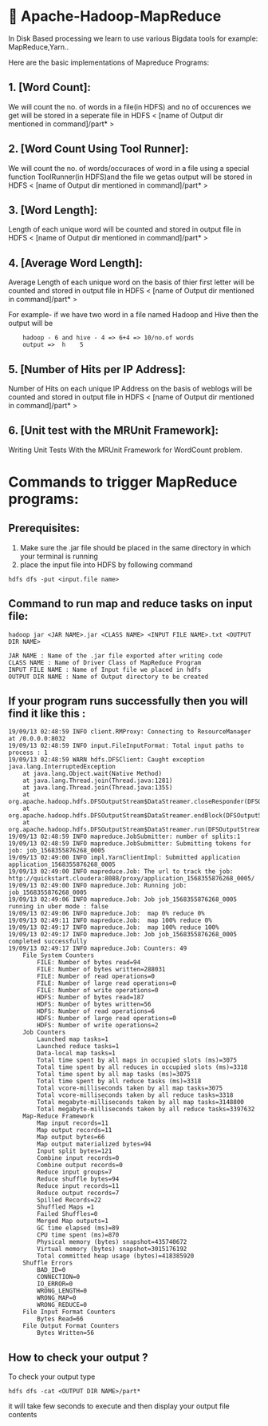 # :memo: Apache-Hadoop-MapReduce

In Disk Based processing we learn to use various Bigdata tools for example: MapReduce,Yarn.. 

Here are the basic implementations of Mapreduce Programs:
  ## 1. [Word Count]:
  
We will count the no. of words in a file(in HDFS) and no of occurences we get will be stored in a seperate file in HDFS < [name of Output dir mentioned in command]/part* >  

  ## 2. [Word Count Using Tool Runner]:
We will count the no. of words/occuraces of word in a file using a special function ToolRunner(in HDFS)and the file we getas output will be stored in HDFS < [name of Output dir mentioned in command]/part* >  

  ## 3. [Word Length]:
Length of each unique word will be counted and stored in output file in HDFS < [name of Output dir mentioned in command]/part* > 

  ## 4. [Average Word Length]:
Average Length of each unique word on the basis of thier first letter will be counted and stored in output file in HDFS < [name of Output dir mentioned in command]/part* > 

For example- if we have two word in a file named Hadoop and Hive then the output will be 

        hadoop - 6 and hive - 4 => 6+4 => 10/no.of words
        output =>  h    5 
	
  ## 5. [Number of Hits per IP Address]:
Number of Hits on each unique IP Address on the basis of weblogs will be counted and stored in output file in HDFS < [name of Output dir mentioned in command]/part* > 

  ## 6. [Unit test with the MRUnit Framework]:
Writing Unit Tests With the MRUnit Framework for WordCount problem.

# Commands to trigger MapReduce programs:

## Prerequisites:
  1. Make sure the .jar file should be placed in the same directory in which your terminal is running
  2. place the input file into HDFS by following command
  ```shell
  hdfs dfs -put <input.file name>
  ```
## Command to run map and reduce tasks on input file:

```shell
hadoop jar <JAR NAME>.jar <CLASS NAME> <INPUT FILE NAME>.txt <OUTPUT DIR NAME>
```
```
JAR NAME : Name of the .jar file exported after writing code
CLASS NAME : Name of Driver Class of MapReduce Program
INPUT FILE NAME : Name of Input file we placed in hdfs
OUTPUT DIR NAME : Name of Output directory to be created
```
## If your program runs successfully then you will find it like this :
```
19/09/13 02:48:59 INFO client.RMProxy: Connecting to ResourceManager at /0.0.0.0:8032
19/09/13 02:48:59 INFO input.FileInputFormat: Total input paths to process : 1
19/09/13 02:48:59 WARN hdfs.DFSClient: Caught exception 
java.lang.InterruptedException
	at java.lang.Object.wait(Native Method)
	at java.lang.Thread.join(Thread.java:1281)
	at java.lang.Thread.join(Thread.java:1355)
	at org.apache.hadoop.hdfs.DFSOutputStream$DataStreamer.closeResponder(DFSOutputStream.java:967)
	at org.apache.hadoop.hdfs.DFSOutputStream$DataStreamer.endBlock(DFSOutputStream.java:705)
	at org.apache.hadoop.hdfs.DFSOutputStream$DataStreamer.run(DFSOutputStream.java:894)
19/09/13 02:48:59 INFO mapreduce.JobSubmitter: number of splits:1
19/09/13 02:48:59 INFO mapreduce.JobSubmitter: Submitting tokens for job: job_1568355876268_0005
19/09/13 02:49:00 INFO impl.YarnClientImpl: Submitted application application_1568355876268_0005
19/09/13 02:49:00 INFO mapreduce.Job: The url to track the job: http://quickstart.cloudera:8088/proxy/application_1568355876268_0005/
19/09/13 02:49:00 INFO mapreduce.Job: Running job: job_1568355876268_0005
19/09/13 02:49:06 INFO mapreduce.Job: Job job_1568355876268_0005 running in uber mode : false
19/09/13 02:49:06 INFO mapreduce.Job:  map 0% reduce 0%
19/09/13 02:49:11 INFO mapreduce.Job:  map 100% reduce 0%
19/09/13 02:49:17 INFO mapreduce.Job:  map 100% reduce 100%
19/09/13 02:49:17 INFO mapreduce.Job: Job job_1568355876268_0005 completed successfully
19/09/13 02:49:17 INFO mapreduce.Job: Counters: 49
	File System Counters
		FILE: Number of bytes read=94
		FILE: Number of bytes written=288031
		FILE: Number of read operations=0
		FILE: Number of large read operations=0
		FILE: Number of write operations=0
		HDFS: Number of bytes read=187
		HDFS: Number of bytes written=56
		HDFS: Number of read operations=6
		HDFS: Number of large read operations=0
		HDFS: Number of write operations=2
	Job Counters 
		Launched map tasks=1
		Launched reduce tasks=1
		Data-local map tasks=1
		Total time spent by all maps in occupied slots (ms)=3075
		Total time spent by all reduces in occupied slots (ms)=3318
		Total time spent by all map tasks (ms)=3075
		Total time spent by all reduce tasks (ms)=3318
		Total vcore-milliseconds taken by all map tasks=3075
		Total vcore-milliseconds taken by all reduce tasks=3318
		Total megabyte-milliseconds taken by all map tasks=3148800
		Total megabyte-milliseconds taken by all reduce tasks=3397632
	Map-Reduce Framework
		Map input records=11
		Map output records=11
		Map output bytes=66
		Map output materialized bytes=94
		Input split bytes=121
		Combine input records=0
		Combine output records=0
		Reduce input groups=7
		Reduce shuffle bytes=94
		Reduce input records=11
		Reduce output records=7
		Spilled Records=22
		Shuffled Maps =1
		Failed Shuffles=0
		Merged Map outputs=1
		GC time elapsed (ms)=89
		CPU time spent (ms)=870
		Physical memory (bytes) snapshot=435740672
		Virtual memory (bytes) snapshot=3015176192
		Total committed heap usage (bytes)=418385920
	Shuffle Errors
		BAD_ID=0
		CONNECTION=0
		IO_ERROR=0
		WRONG_LENGTH=0
		WRONG_MAP=0
		WRONG_REDUCE=0
	File Input Format Counters 
		Bytes Read=66
	File Output Format Counters 
		Bytes Written=56
```
## How to check your output ?
To check your output type 
```shell 
hdfs dfs -cat <OUTPUT DIR NAME>/part*
```
it will take few seconds to execute and then display your output file contents
